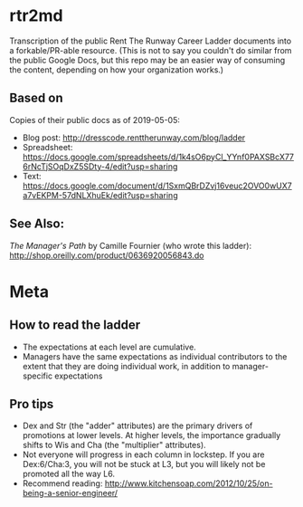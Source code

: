 # rtr2md
Transcription of the public Rent The Runway Career Ladder documents into a forkable/PR-able resource. (This is not to say you couldn't do similar from the public Google Docs, but this repo may be an easier way of consuming the content, depending on how your organization works.)

## Based on
Copies of their public docs as of 2019-05-05:
* Blog post: http://dresscode.renttherunway.com/blog/ladder
* Spreadsheet: https://docs.google.com/spreadsheets/d/1k4sO6pyCl_YYnf0PAXSBcX776rNcTjSOqDxZ5SDty-4/edit?usp=sharing
* Text: https://docs.google.com/document/d/1SxmQBrDZvj16veuc2OVO0wUX7a7vEKPM-57dNLXhuEk/edit?usp=sharing

## See Also:
_The Manager's Path_ by Camille Fournier (who wrote this ladder): http://shop.oreilly.com/product/0636920056843.do

# Meta

## How to read the ladder
* The expectations at each level are cumulative.
* Managers have the same expectations as individual contributors to the extent that they are doing individual work, in addition to manager-specific expectations

## Pro tips
* Dex and Str (the "adder" attributes) are the primary drivers of promotions at lower levels. At higher levels, the importance gradually shifts to Wis and Cha (the "multiplier" attributes).
* Not everyone will progress in each column in lockstep. If you are Dex:6/Cha:3, you will not be stuck at L3, but you will likely not be promoted all the way L6.
* Recommend reading: http://www.kitchensoap.com/2012/10/25/on-being-a-senior-engineer/
